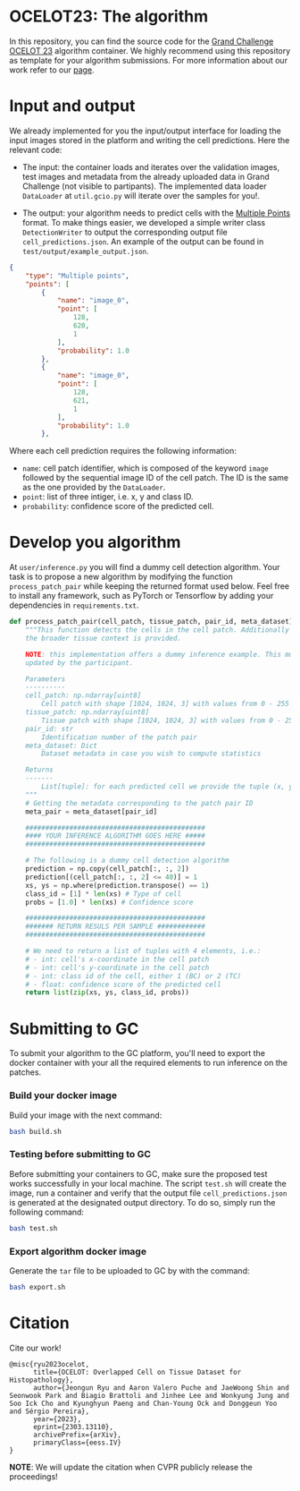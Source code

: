 # OCELOT23: The algorithm
 
In this repository, you can find the source code for the [Grand Challenge OCELOT 23](https://ocelot2023.grand-challenge.org/) algorithm container. We highly recommend using this repository as template for your algorithm submissions. For more information about our work refer to our [page](https://lunit-io.github.io/research/publications/ocelot/).

 
# Input and output
 
We already implemented for you the input/output interface for loading the input images stored in the platform and writing the cell predictions. Here the relevant code:
* The input: the container loads and iterates over the validation images, test images and metadata from the already uploaded data in Grand Challenge (not visible to partipants). The implemented data loader `DataLoader` at `util.gcio.py` will iterate over the samples for you!. 

* The output: your algorithm needs to predict cells with the [Multiple Points](https://comic.github.io/grand-challenge.org/components.html#grandchallenge.components.models.InterfaceKind.interface_type_json) format. To make things easier, we developed a simple writer class `DetectionWriter` to output the corresponding output file `cell_predictions.json`. An example of the output can be found in `test/output/example_output.json`.

```json
{
    "type": "Multiple points",
    "points": [
        {
            "name": "image_0",
            "point": [
                128,
                620,
                1
            ],
            "probability": 1.0
        },
        {
            "name": "image_0",
            "point": [
                128,
                621,
                1
            ],
            "probability": 1.0
        },
```
Where each cell prediction requires the following information:

* `name`: cell patch identifier, which is composed of the keyword `image` followed by the sequential image ID of the cell patch. The ID is the same as the one provided by the `DataLoader`.
* `point`: list of three intiger, i.e. x, y and class ID.
* `probability`: confidence score of the predicted cell.

# Develop you algorithm

At `user/inference.py` you will find a dummy cell detection algorithm. Your task is to propose a new algorithm by modifying the function `process_patch_pair` while keeping the returned format used below. Feel free to install any framework, such as PyTorch or Tensorflow by adding your dependencies in `requirements.txt`.

```python
def process_patch_pair(cell_patch, tissue_patch, pair_id, meta_dataset):
    """This function detects the cells in the cell patch. Additionally
    the broader tissue context is provided. 

    NOTE: this implementation offers a dummy inference example. This must be
    updated by the participant.

    Parameters
    ----------
    cell_patch: np.ndarray[uint8]
        Cell patch with shape [1024, 1024, 3] with values from 0 - 255
    tissue_patch: np.ndarray[uint8] 
        Tissue patch with shape [1024, 1024, 3] with values from 0 - 255
    pair_id: str
        Identification number of the patch pair
    meta_dataset: Dict
        Dataset metadata in case you wish to compute statistics

    Returns
    -------
        List[tuple]: for each predicted cell we provide the tuple (x, y, cls, score)
    """
    # Getting the metadata corresponding to the patch pair ID
    meta_pair = meta_dataset[pair_id]

    #############################################
    #### YOUR INFERENCE ALGORITHM GOES HERE #####
    #############################################

    # The following is a dummy cell detection algorithm
    prediction = np.copy(cell_patch[:, :, 2])
    prediction[(cell_patch[:, :, 2] <= 40)] = 1
    xs, ys = np.where(prediction.transpose() == 1)
    class_id = [1] * len(xs) # Type of cell
    probs = [1.0] * len(xs) # Confidence score

    #############################################
    ####### RETURN RESULS PER SAMPLE ############
    #############################################

    # We need to return a list of tuples with 4 elements, i.e.:
    # - int: cell's x-coordinate in the cell patch
    # - int: cell's y-coordinate in the cell patch
    # - int: class id of the cell, either 1 (BC) or 2 (TC)
    # - float: confidence score of the predicted cell
    return list(zip(xs, ys, class_id, probs))
```

# Submitting to GC

To submit your algorithm to the GC platform, you'll need to export the docker container with your all the required elements to run inference on the patches.

### Build your docker image

Build your image with the next command:

```bash
bash build.sh
```

### Testing before submitting to GC

Before submitting your containers to GC, make sure the proposed test works successfully in your local machine. The script `test.sh` will create the image, run a container and verify that the output file `cell_predictions.json` is generated at the designated output directory. To do so, simply run the following command:

```bash
bash test.sh
```

### Export algorithm docker image

Generate the `tar` file to be uploaded to GC by with the command:

```bash
bash export.sh
```

# Citation

Cite our work!
```
@misc{ryu2023ocelot,
      title={OCELOT: Overlapped Cell on Tissue Dataset for Histopathology}, 
      author={Jeongun Ryu and Aaron Valero Puche and JaeWoong Shin and Seonwook Park and Biagio Brattoli and Jinhee Lee and Wonkyung Jung and Soo Ick Cho and Kyunghyun Paeng and Chan-Young Ock and Donggeun Yoo and Sérgio Pereira},
      year={2023},
      eprint={2303.13110},
      archivePrefix={arXiv},
      primaryClass={eess.IV}
}
```

**NOTE**: We will update the citation when CVPR publicly release the proceedings!